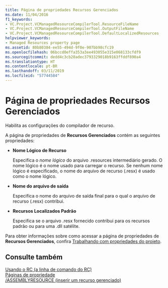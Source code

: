 ```yaml
---
title: Página de propriedades Recursos Gerenciados
ms.date: 11/04/2016
f1_keywords:
- VC.Project.VCManagedResourceCompilerTool.ResourceFileName
- VC.Project.VCManagedResourceCompilerTool.OutputFileName
- VC.Project.VCManagedResourceCompilerTool.DefaultLocalizedResources
helpviewer_keywords:
- Managed Resources property page
ms.assetid: 80b80384-ee55-494d-9f0e-907bb98cfc19
ms.openlocfilehash: 06bccd0effa353a3ee493055e315e068133cfdf9
ms.sourcegitcommit: dedd4c3cb28adec3793329018b9163ffddf890a4
ms.translationtype: HT
ms.contentlocale: pt-BR
ms.lasthandoff: 03/11/2019
ms.locfileid: "57744584"
---
```

# <a name="managed-resources-property-page"></a>Página de propriedades Recursos Gerenciados

Habilita as configurações do compilador de recurso.

A página de propriedades de **Recursos Gerenciados** contém as seguintes propriedades:

- **Nome Lógico de Recurso**

   Especifica o *nome lógico* do arquivo .resources intermediário gerado. O nome lógico é o nome usado para carregar o recurso. Se nenhum nome lógico é especificado, o nome do arquivo de recurso (.resx) é usado como o nome lógico.

- **Nome do arquivo de saída**

   Especifica o nome do arquivo de saída final para o qual o arquivo de recurso (.resx) contribui.

- **Recursos Localizados Padrão**

   Especifica se o arquivo .resx fornecido contribui para os recursos padrão ou para uma .dll satélite.

Para obter informações sobre como acessar a página de propriedades de **Recursos Gerenciados**, confira [Trabalhando com propriedades do projeto](../ide/working-with-project-properties.md).

## <a name="see-also"></a>Consulte também

[Usando o RC (a linha de comando do RC)](/windows/desktop/menurc/using-rc-the-rc-command-line-)<br>
[Páginas de propriedade](../ide/property-pages-visual-cpp.md)<br>
[/ASSEMBLYRESOURCE (inserir um recurso gerenciado)](../build/reference/assemblyresource-embed-a-managed-resource.md)
